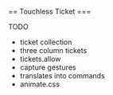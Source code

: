 == Touchless Ticket ===

TODO
* ticket collection
* three column tickets
* tickets.allow
* capture gestures
* translates into commands
* animate.css